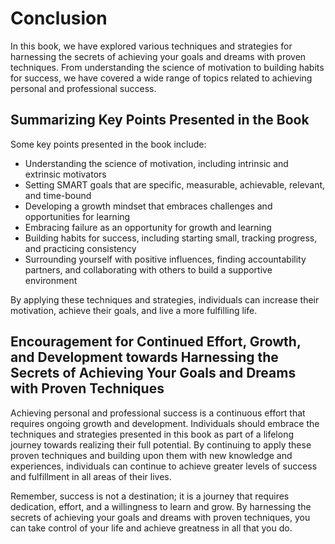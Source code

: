 # Conclusion

In this book, we have explored various techniques and strategies for harnessing the secrets of achieving your goals and dreams with proven techniques. From understanding the science of motivation to building habits for success, we have covered a wide range of topics related to achieving personal and professional success.

Summarizing Key Points Presented in the Book
--------------------------------------------

Some key points presented in the book include:

* Understanding the science of motivation, including intrinsic and extrinsic motivators
* Setting SMART goals that are specific, measurable, achievable, relevant, and time-bound
* Developing a growth mindset that embraces challenges and opportunities for learning
* Embracing failure as an opportunity for growth and learning
* Building habits for success, including starting small, tracking progress, and practicing consistency
* Surrounding yourself with positive influences, finding accountability partners, and collaborating with others to build a supportive environment

By applying these techniques and strategies, individuals can increase their motivation, achieve their goals, and live a more fulfilling life.

Encouragement for Continued Effort, Growth, and Development towards Harnessing the Secrets of Achieving Your Goals and Dreams with Proven Techniques
----------------------------------------------------------------------------------------------------------------------------------------------------

Achieving personal and professional success is a continuous effort that requires ongoing growth and development. Individuals should embrace the techniques and strategies presented in this book as part of a lifelong journey towards realizing their full potential. By continuing to apply these proven techniques and building upon them with new knowledge and experiences, individuals can continue to achieve greater levels of success and fulfillment in all areas of their lives.

Remember, success is not a destination; it is a journey that requires dedication, effort, and a willingness to learn and grow. By harnessing the secrets of achieving your goals and dreams with proven techniques, you can take control of your life and achieve greatness in all that you do.